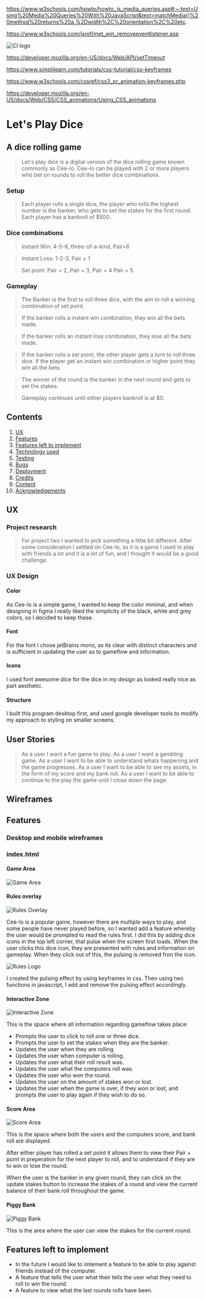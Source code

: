 https://www.w3schools.com/howto/howto_js_media_queries.asp#:~:text=Using%20Media%20Queries%20With%20JavaScript&text=matchMedia()%20method%20returns%20a,%2Dwidth%2C%20orientation%2C%20etc.

https://www.w3schools.com/jsref/met_win_removeeventlistener.asp


![CI logo](https://codeinstitute.s3.amazonaws.com/fullstack/ci_logo_small.png)

https://developer.mozilla.org/en-US/docs/Web/API/setTimeout

https://www.simplilearn.com/tutorials/css-tutorial/css-keyframes

https://www.w3schools.com/cssref/css3_pr_animation-keyframes.php

https://developer.mozilla.org/en-US/docs/Web/CSS/CSS_animations/Using_CSS_animations

# Let's Play Dice

## A dice rolling game

>Let's play dice is a digital version of the dice rolling game known commonly as Cee-lo. Cee-lo can be played with 2 or more players who bet on rounds to roll the better dice combinations.

### Setup

>Each player rolls a single dice, the player who rolls the highest number is the banker, who gets to set the stakes for the first round. Each player has a bankroll of $500. 
 

### Dice combinations

> Instant Win: 4-5-6, three-of-a-kind, Pair+6

> Instant Loss: 1-2-3, Pair + 1

> Set point: Pair + 2, Pair + 3, Pair + 4 Pair + 5

### Gameplay 

> The Banker is the first to roll three dice, with the aim to roll a winning combination of set point. 

> If the banker rolls a instant win combination, they win all the bets made.

> If the banker rolls an instant loss combination, they lose all the bets made.

> If the banker rolls a set point, the other player gets a turn to roll three dice. If the player get an instant win combination or higher point they win all the bets.

> The winner of the round is the banker in the next round and gets to set the stakes. 

> Gameplay continues until either players bankroll is at $0. 

## Contents 

1. [ UX ](#ux)
2. [ Features ](#features)
3. [ Features left to implement ](#features-left)
4. [ Technology used ](#technolgy-used)
5. [ Testing ](#testing) 
6. [ Bugs ](#bugs)
7. [ Deployment ](#deployment)
8. [ Credits ](#credits)
9. [ Content ](#content)
10. [Acknowledgements](#acknowledgements)

## UX 

<a name="ux"></a>

### Project research

> For project two I wanted to pick something a little bit different. After some consideration I settled on Cee-lo, as it is a game I used to play with friends a lot and it is a lot of fun, and I thought it would be a good challenge.

### UX Design

#### Color

As Cee-lo is a simple game, I wanted to keep the color minimal, and when designing in figma I really liked the simplicity of the black, white and grey colors, so I decided to keep these. 

#### Font 

For the font I chose jetBrains mono, as its clear with distinct characters and is sufficient in updating the user as to gameflow and information.

#### Icons

I used font awesome dice for the dice in my design as looked really nice as part aesthetic. 

#### Structure 

I built this program desktop first, and used google developer tools to modify my approach to styling on smaller screens. 

## User Stories

> As a user I want a fun game to play.
> As a user I want a gambling game.
> As a user I want to be able to understand whats happening and the game progresses.
> As a user I want to be able to see my assets, in the form of my score and my bank roll. 
> As a user I want to be able to continue to the play the game until I close down the page. 

## Wireframes

## Features

### Desktop and mobile wireframes

<a name="features"></a>

### index.html

#### Game Area

![Game Area](assets/docs/images/screenshots/index.png)

#### Rules overlay 

![Rules Overlay](assets/docs/images/screenshots/rules-overlay.png)

Cee-lo is a popular game, however there are multiple ways to play, and some people have never played before, so I wanted add a feature whereby the user would be prompted to read the rules first. I did this by adding dice icons in the top left corner, that pulse when the screen first loads. When the user clicks this dice icon, they are presented with rules and information on gameplay. When they click out of this, the pulsing is removed fron the icon.

![Rules Logo](assets/docs/images/screenshots/rules-logo.png)

I created the pulsing effect by using keyframes in css. Then using two functions in javascript, I add and remove the pulsing effect accordingly.

#### Interactive Zone

![Interactive Zone](assets/docs/images/screenshots/interactive-zone.png)

This is the space where all information regarding gameflow takes place: 

- Prompts the user to click to roll one or three dice. 
- Prompts the user to set the stakes when they are the banker. 
- Updates the user when they are rolling.
- Updates the user when computer is rolling.
- Updates the user what their roll result was.
- Updates the user what the computers roll was.
- Updates the user who won the round. 
- Updates the user on the amount of stakes won or lost.
- Updates the user when the game is over, if they won or lost, and prompts the user to play again if they wish to do so.

#### Score Area

![Score Area](assets/docs/images/screenshots/score-area.png)

This is the space where both the users and the computers score, and bank roll are displayed.

After either player has rolled a set point it allows them to view their Pair + point in preperation for the next player to roll, and to understand if they are to win or lose the round.

When the user is the banker in any given round, they can click on the update stakes button to increase the stakes of a round  and view the current balance of their bank roll throughout the game.

#### Piggy Bank

![Piggy  Bank](assets/docs/images/screenshots/piggy-bank.png)

This is the area where the user can view the stakes for the current round.

## Features left to implement

<a name="features-left"></a>

- In the future I would like to imlement a feature to be able to play against friends instead of the computer. 
-  A feature that tells the user what their tells the user what they need to roll to win the round. 
- A feature to view what the last rounds rolls have been.










